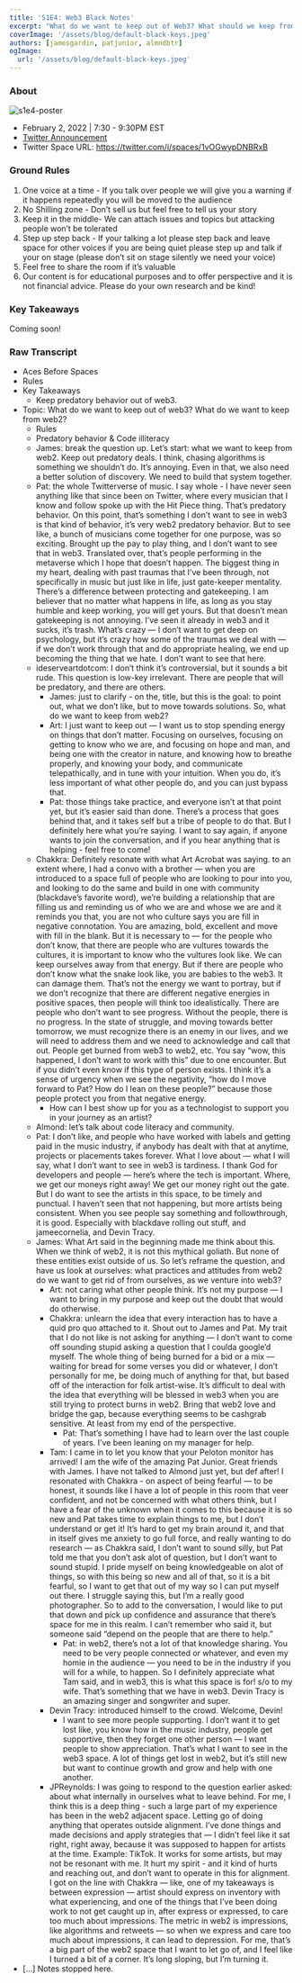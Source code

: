 ```yaml
---
title: 'S1E4: Web3 Black Notes'
excerpt: "What do we want to keep out of Web3? What should we keep from Web2?"
coverImage: '/assets/blog/default-black-keys.jpeg'
authors: [jamesgardin, patjunior, almndbtr]
ogImage:
  url: '/assets/blog/default-black-keys.jpeg'
---
```


### About

![s1e4-poster](https://user-images.githubusercontent.com/78528185/152287519-5b96ed1f-1ca2-49b0-b66e-92fe3af03c18.jpeg)

* February 2, 2022 | 7:30 - 9:30PM EST
* [Twitter Announcement](https://twitter.com/iampatjunior/status/1488568241421234178?s=20&t=wZ2vIxO9bf7_2Iwc_wDkBA)
* Twitter Space URL: https://twitter.com/i/spaces/1vOGwypDNBRxB

### Ground Rules

1. One voice at a time - If you talk over people we will give you a warning if it happens repeatedly you will be moved to the audience
1. No Shilling zone - Don’t sell us but feel free to tell us your story
1. Keep it in the middle- We can attach issues and topics but attacking people won’t be tolerated
1. Step up step back - If your talking a lot please step back and leave space for other voices if you are being quiet please step up and talk if your on stage (please don’t sit on stage silently we need your voice)
1. Feel free to share the room if it’s valuable
1. Our content is for educational purposes and to offer perspective and it is not financial advice. Please do your own research and be kind!

### Key Takeaways

Coming soon!

### Raw Transcript

- Aces Before Spaces
- Rules
- Key Takeaways
    - Keep predatory behavior out of web3.
- Topic: What do we want to keep out of web3? What do we want to keep from web2?
    - Rules
    - Predatory behavior & Code illiteracy
    - James: break the question up. Let’s start: what we want to keep from web2. Keep out predatory deals. I think, chasing algorithms is something we shouldn’t do. It’s annoying. Even in that, we also need a better solution of discovery. We need to build that system together.
    - Pat: the whole Twitterverse of music. I say whole - I have never seen anything like that since been on Twitter, where every musician that I know and follow spoke up with the Hit Piece thing. That’s predatory behavior. On this point, that’s something I don’t want to see in web3 is that kind of behavior, it’s very web2 predatory behavior. But to see like, a bunch of musicians come together for one purpose, was so exciting. Brought up the pay to play thing, and I don’t want to see that in web3. Translated over, that’s people performing in the metaverse which I hope that doesn’t happen. The biggest thing in my heart, dealing with past traumas that I’ve been through, not specifically in music but just like in life, just gate-keeper mentality. There’s a difference between protecting and gatekeeping. I am believer that no matter what happens in life, as long as you stay humble and keep working, you will get yours. But that doesn’t mean gatekeeping is not annoying. I’ve seen it already in web3 and it sucks, it’s trash. What’s crazy — I don’t want to get deep on psychology, but it’s crazy how some of the traumas we deal with — if we don’t work through that and do appropriate healing, we end up becoming the thing that we hate. I don’t want to see that here.
    - ideserveartdotcom: I don’t think it’s controversial, but it sounds a bit rude. This question is low-key irrelevant. There are people that will be predatory, and there are others.
        - James: just to clarify - on the, title, but this is the goal: to point out, what we don’t like, but to move towards solutions. So, what do we want to keep from web2?
        - Art: I just want to keep out — I want us to stop spending energy on things that don’t matter. Focusing on ourselves, focusing on getting to know who we are, and focusing on hope and man, and being one with the creator in nature, and knowing how to breathe properly, and knowing your body, and communicate telepathically, and in tune with your intuition. When you do, it’s less important of what other people do, and you can just bypass that.
        - Pat: those things take practice, and everyone isn’t at that point yet, but it’s easier said than done. There’s a process that goes behind that, and it takes self but a tribe of people to do that. But I definitely here what you’re saying. I want to say again, if anyone wants to join the conversation, and if you hear anything that is helping - feel free to come!
    - Chakkra: Definitely resonate with what Art Acrobat was saying. to an extent where, I had a convo with a brother — when you are introduced to a space full of people who are looking to pour into you, and looking to do the same and build in one with community (blackdave’s favorite word), we’re building a relationship that are filling us and reminding us of who we are and whose we are and it reminds you that, you are not who culture says you are fill in negative connotation. You are amazing, bold, excellent and move with fill in the blank. But it is necessary to — for the people who don’t know, that there are people who are vultures towards the cultures, it is important to know who the vultures look like. We can keep ourselves away from that energy. But if there are people who don’t know what the snake look like, you are babies to the web3. It can damage them. That’s not the energy we want to portray, but if we don’t recognize that there are different negative energies in positive spaces, then people will think too idealistically. There are people who don’t want to see progress. Without the people, there is no progress. In the state of struggle, and moving towards better tomorrow, we must recognize there is an enemy in our lives, and we will need to address them and we need to acknowledge and call that out. People get burned from web3 to web2, etc. You say “wow, this happened, I don’t want to work with this” due to one encounter. But if you didn’t even know if this type of person exists. I think it’s a sense of urgency when we see the negativity, “how do I move forward to Pat? How do I lean on these people?” because those people protect you from that negative energy.
        - How can I best show up for you as a technologist to support you in your journey as an artist?
    - Almond: let’s talk about code literacy and community.
    - Pat: I don’t like, and people who have worked with labels and getting paid in the music industry, if anybody has dealt with that at anytime, projects or placements takes forever. What I love about — what I will say, what I don’t want to see in web3 is tardiness. I thank God for developers and people — here’s where the tech is important. Where, we get our moneys right away! We get our money right out the gate. But I do want to see the artists in this space, to be timely and punctual. I haven’t seen that not happening, but more artists being consistent. When you see people say something and followthrough, it is good. Especially with blackdave rolling out stuff, and jameecornelia, and Devin Tracy.
    - James: What Art said in the beginning made me think about this. When we think of web2, it is not this mythical goliath. But none of these entities exist outside of us. So let’s reframe the question, and have us look at ourselves: what practices and attitudes from web2 do we want to get rid of from ourselves, as we venture into web3?
        - Art: not caring what other people think. It’s not my purpose — I want to bring in my purpose and keep out the doubt that would do otherwise.
        - Chakkra: unlearn the idea that every interaction has to have a quid pro quo attached to it. Shout out to James and Pat. My trait that I do not like is not asking for anything — I don’t want to come off sounding stupid asking a question that I coulda google’d myself. The whole thing of being burned for a bid or a mix — waiting for bread for some verses you did or whatever, I don’t personally for me, be doing much of anything for that, but based off of the interaction for folk artist-wise. It’s difficult to deal with the idea that everything will be blessed in web3 when you are still trying to protect burns in web2. Bring that web2 love and bridge the gap, because everything seems to be cashgrab sensitive. At least from my end of the perspective.
            - Pat: That’s something I have had to learn over the last couple of years. I’ve been leaning on my manager for help.
        - Tam: I came in to let you know that your Peloton monitor has arrived! I am the wife of the amazing Pat Junior. Great friends with James. I have not talked to Almond just yet, but def after! I resonated with Chakkra - on aspect of being fearful — to be honest, it sounds like I have a lot of people in this room that veer confident, and not be concerned with what others think, but I have a fear of the unknown when it comes to this because it is so new and Pat takes time to explain things to me, but I don’t understand or get it! It’s hard to get my brain around it, and that in itself gives me anxiety to go full force, and really wanting to do research — as Chakkra said, I don’t want to sound silly, but Pat told me that you don’t ask alot of question, but I don’t want to sound stupid. I pride myself on being knowledgeable on alot of things, so with this being so new and all of that, so it is a bit fearful, so I want to get that out of my way so I can put myself out there. I struggle saying this, but I’m a really good photographer. So to add to the conversation, I would like to put that down and pick up confidence and assurance that there’s space for me in this realm. I can’t remember who said it, but someone said “depend on the people that are there to help.”
            - Pat: in web2, there’s not a lot of that knowledge sharing. You need to be very people connected or whatever, and even my homie in the audience — you need to be in the industry if you will for a while, to happen. So I definitely appreciate what Tam said, and in web3, this is what this space is for! s/o to my wife. That’s something that we have in web3. Devin Tracy is an amazing singer and songwriter and super.
        - Devin Tracy: introduced himself to the crowd. Welcome, Devin!
            - I want to see more people supporting. I don’t want it to get lost like, you know how in the music industry, people get supportive, then they forget one other person — I want people to show appreciation. That’s what I want to see in the web3 space. A lot of things get lost in web2, but it’s still new but want to continue growth and grow and help with one another.
        - JPReynolds: I was going to respond to the question earlier asked: about what internally in ourselves what to leave behind. For me, I think this is a deep thing - such a large part of my experience has been in the web2 adjacent space. Letting go of doing anything that operates outside alignment. I’ve done things and made decisions and apply strategies that — I didn’t feel like it sat right, right away, because it was supposed to happen for artists at the time. Example: TikTok. It works for some artists, but may not be resonant with me. It hurt my spirit - and it kind of hurts and reaching out, and don’t want to operate in this for alignment. I got on the line with Chakkra — like, one of my takeaways is between expression — artist should express on inventory with what experiencing, and one of the things that I’ve been doing work to not get caught up in, after express or expressed, to care too much about impressions. The metric in web2 is impressions, like algorithms and retweets — so when we express and care too much about impressions, it can lead to depression. For me, that’s a big part of the web2 space that I want to let go of, and I feel like I turned a bit of a corner. It’s long sloping, but I’m turning it.
- [...] Notes stopped here.
